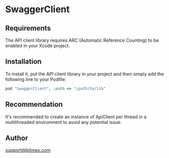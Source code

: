 # SwaggerClient

## Requirements

The API client library requires ARC (Automatic Reference Counting) to be enabled in your Xcode project.

## Installation

To install it, put the API client library in your project and then simply add the following line to your Podfile:

```ruby
pod "SwaggerClient", :path => "/path/to/lib"
```

## Recommendation

It's recommended to create an instance of ApiClient per thread in a multithreaded environment to avoid any potential issue.

## Author

support@bitmex.com


